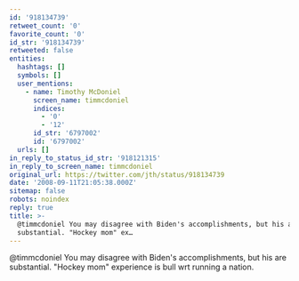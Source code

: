 ```yaml
---
id: '918134739'
retweet_count: '0'
favorite_count: '0'
id_str: '918134739'
retweeted: false
entities:
  hashtags: []
  symbols: []
  user_mentions:
    - name: Timothy McDoniel
      screen_name: timmcdoniel
      indices:
        - '0'
        - '12'
      id_str: '6797002'
      id: '6797002'
  urls: []
in_reply_to_status_id_str: '918121315'
in_reply_to_screen_name: timmcdoniel
original_url: https://twitter.com/jth/status/918134739
date: '2008-09-11T21:05:38.000Z'
sitemap: false
robots: noindex
reply: true
title: >-
  @timmcdoniel You may disagree with Biden's accomplishments, but his are
  substantial. "Hockey mom" ex…
---
```


@timmcdoniel You may disagree with Biden's accomplishments, but his are substantial. "Hockey mom" experience is bull wrt running a nation.